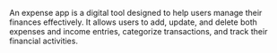 An expense app is a digital tool designed to help users manage their finances effectively.
It allows users to add, update, and delete both expenses and income entries, categorize transactions, and track their financial activities. 

